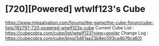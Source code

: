 # [720][Powered] wtwlf123's Cube

https://www.mtgsalvation.com/forums/the-game/the-cube-forum/cube-lists/192797-720-powered-wtwlf123s-cube
Current Cube List : https://cubecobra.com/cube/list/wtwlf123?view=spoiler
Change Log        : https://cubecobra.com/cube/blog/5d61aa23b8ec593ca4b76ca6/0